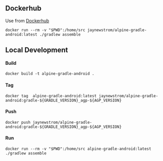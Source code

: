 ## Dockerhub
Use from [Dockerhub](https://hub.docker.com/r/jaynewstrom/alpine-gradle-android)

`docker run --rm -v "$PWD":/home/src jaynewstrom/alpine-gradle-android:latest ./gradlew assemble`

## Local Development

#### Build
`docker build -t alpine-gradle-android .`

#### Tag
`docker tag  alpine-gradle-android:latest jaynewstrom/alpine-gradle-android:gradle-${GRADLE_VERSION}_agp-${AGP_VERSION}`

#### Push
`docker push jaynewstrom/alpine-gradle-android:gradle-${GRADLE_VERSION}_agp-${AGP_VERSION}`

#### Run
`docker run --rm -v "$PWD":/home/src alpine-gradle-android:latest ./gradlew assemble`
